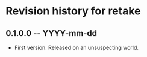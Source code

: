 # Revision history for retake

## 0.1.0.0 -- YYYY-mm-dd

* First version. Released on an unsuspecting world.
